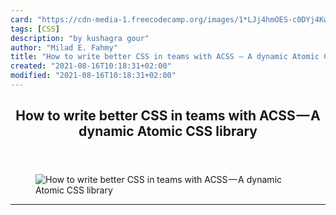 ```yaml
---
card: "https://cdn-media-1.freecodecamp.org/images/1*LJj4hmOES-c0DYj4Kwg89A.jpeg"
tags: [CSS]
description: "by kushagra gour"
author: "Milad E. Fahmy"
title: "How to write better CSS in teams with ACSS — A dynamic Atomic CSS library"
created: "2021-08-16T10:18:31+02:00"
modified: "2021-08-16T10:18:31+02:00"
---
```

<div class="site-wrapper">
<main id="site-main" class="site-main outer">
<div class="inner">
<article class="post-full post tag-css tag-design tag-web-development tag-ux tag-ui ">
<header class="post-full-header">
<h1 class="post-full-title">How to write better CSS in teams with ACSS — A dynamic Atomic CSS library</h1>
</header>
<figure class="post-full-image">
<picture>
<source media="(max-width: 700px)" sizes="1px" srcset="data:image/gif;base64,R0lGODlhAQABAIAAAAAAAP///yH5BAEAAAAALAAAAAABAAEAAAIBRAA7 1w">
<source media="(min-width: 701px)" sizes="(max-width: 800px) 400px,
(max-width: 1170px) 700px,
1400px" srcset="https://cdn-media-1.freecodecamp.org/images/1*LJj4hmOES-c0DYj4Kwg89A.jpeg 300w,
https://cdn-media-1.freecodecamp.org/images/1*LJj4hmOES-c0DYj4Kwg89A.jpeg 600w,
https://cdn-media-1.freecodecamp.org/images/1*LJj4hmOES-c0DYj4Kwg89A.jpeg 1000w,
https://cdn-media-1.freecodecamp.org/images/1*LJj4hmOES-c0DYj4Kwg89A.jpeg 2000w">
<img onerror="this.style.display='none'" src="https://cdn-media-1.freecodecamp.org/images/1*LJj4hmOES-c0DYj4Kwg89A.jpeg" alt="How to write better CSS in teams with ACSS — A dynamic Atomic CSS library">
</picture>
</figure>
<section class="post-full-content">
<div class="post-content medium-migrated-article">
</div>
<hr>
</section>
</article>
</div>
</main>
</div>
<!-- Google Tag Manager (noscript) -->
<!-- End Google Tag Manager (noscript) -->
